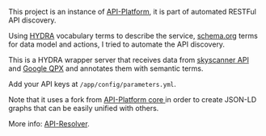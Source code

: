 This project is an instance of [API-Platform](https://api-platform.com), it is part of automated RESTFul API discovery.

Using [HYDRA](http://www.hydra-cg.com/) vocabulary terms to describe the service, [schema.org](https://schema.org/) terms for data model and actions, I tried to automate the API discovery.

This is a HYDRA wrapper server that receives data from [skyscanner API](https://skyscanner.github.io/slate/#browse-quotes) and [Google QPX](https://developers.google.com/qpx-express/) and annotates them with semantic terms.

Add your API keys at `/app/config/parameters.yml`.

Note that it uses a fork from [API-Platform core ](https://github.com/cr3a7ure/core/tree/docminor) in order to create JSON-LD graphs that can be easily unified with others.

More info: [API-Resolver](https://github.com/cr3a7ure/api-resolver).